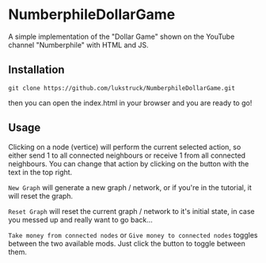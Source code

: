 # NumberphileDollarGame
A simple implementation of the "Dollar Game" shown on the YouTube channel "Numberphile" with HTML and JS.

## Installation
```
git clone https://github.com/lukstruck/NumberphileDollarGame.git
```

then you can open the index.html in your browser and you are ready to go!

## Usage

Clicking on a node (vertice) will perform the current selected action, so either send 1 to all connected neighbours or receive 1 from all connected neighbours. You can change that action by clicking on the button with the text in the top right.

```New Graph``` will generate a new graph / network, or if you're in the tutorial, it will reset the graph.

```Reset Graph``` will reset the current graph / network to it's initial state, in case you messed up and really want to go back...

```Take money from connected nodes``` or ```Give money to connected nodes``` toggles between the two available mods. Just click the button to toggle between them.